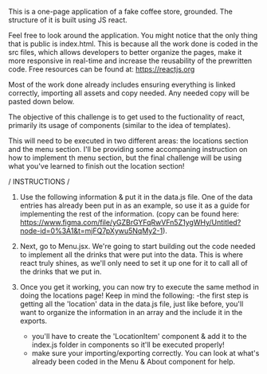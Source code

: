 This is a one-page application of a fake coffee store, grounded. The structure of it is built using JS react.

Feel free to look around the application. You might notice that the only thing that is public is index.html. This is because all the work done is coded in the src files, which allows developers to better organize the pages, make it more responsive in real-time and increase the reusability of the prewritten code. Free resources can be found at: https://reactjs.org

Most of the work done already includes ensuring everything is linked correctly, importing all assets and copy needed. Any needed copy will be pasted down below.

The objective of this challenge is to get used to the fuctionality of react, primarily its usage of components (similar to the idea of templates).

This will need to be executed in two different areas: the locations section and the menu section. I'll be providing some accompaning instruction on how to implement th menu section, but the final challenge will be using what you've learned to finish out the location section!

/ INSTRUCTIONS /

1. Use the following information & put it in the data.js file. One of the data entries has already been put in as an example, so use it as a guide for implementing the rest of the information. (copy can be found here: https://www.figma.com/file/yGZBrGYFqRwVFn5Z1ygWHy/Untitled?node-id=0%3A1&t=mjFQ7pXywu5NqMy2-1).

2. Next, go to Menu.jsx. We're going to start building out the code needed to implement all the drinks that were put into the data. This is where react truly shines, as we'll only need to set it up one for it to call all of the drinks that we put in.

3. Once you get it working, you can now try to execute the same method in doing the locations page!
   Keep in mind the following:
   -the first step is getting all the 'location' data in the data.js file, just like before, you'll want to organize the information in an array and the include it in the exports.
   - you'll have to create the 'LocationItem' component & add it to the index.js folder in components so it'll be executed properly!
   - make sure your importing/exporting correctly. You can look at what's already been coded in the Menu & About component for help.
